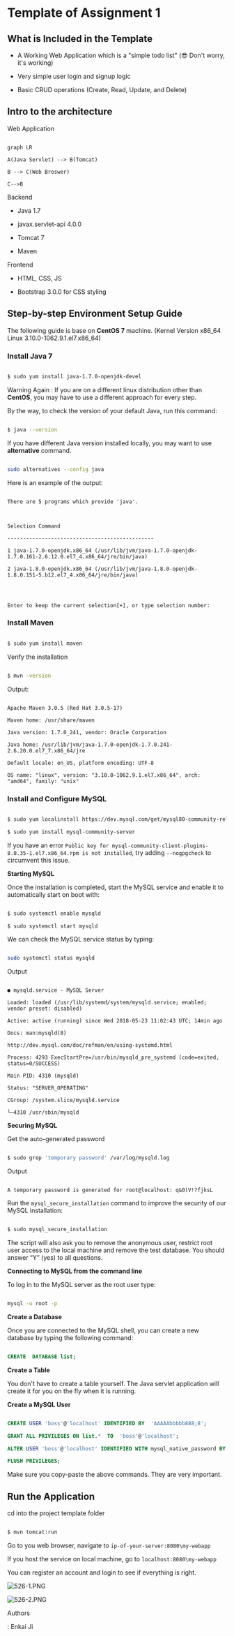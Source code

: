 ﻿
# Template of Assignment 1

## What is Included in the Template

- A Working Web Application which is a "simple todo list" (😎 Don't worry, it's working)

- Very simple user login and signup logic

- Basic CRUD operations (Create, Read, Update, and Delete)

## Intro to the architecture

Web Application

```mermaid

graph LR

A(Java Servlet) --> B(Tomcat)

B --> C(Web Broswer)

C-->B

```

Backend

- Java 1.7

- javax.servlet-api 4.0.0

- Tomcat 7

- Maven

  

Frontend

- HTML, CSS, JS

- Bootstrap 3.0.0 for CSS styling

  

## Step-by-step Environment Setup Guide

  

The following guide is base on **CentOS 7** machine. (Kernel Version x86_64 Linux 3.10.0-1062.9.1.el7.x86_64)

  

### Install Java 7

```bash

$ sudo yum install java-1.7.0-openjdk-devel

```

Warning Again : If you are on a different linux distribution other than **CentOS**, you may have to use a different approach for every step.

  

By the way, to check the version of your default Java, run this command:

```bash

$ java --version

```

If you have different Java version installed locally, you may want to use **alternative** command.

```bash

sudo alternatives --config java

```

Here is an example of the output:

```

There are 5 programs which provide 'java'.

  

Selection Command

-----------------------------------------------

1 java-1.7.0-openjdk.x86_64 (/usr/lib/jvm/java-1.7.0-openjdk-1.7.0.161-2.6.12.0.el7_4.x86_64/jre/bin/java)

2 java-1.8.0-openjdk.x86_64 (/usr/lib/jvm/java-1.8.0-openjdk-1.8.0.151-5.b12.el7_4.x86_64/jre/bin/java)

  
  

Enter to keep the current selection[+], or type selection number:

```

### Install Maven

```bash

$ sudo yum install maven

```

Verify the installation

```bash

$ mvn -version

```

Output:

```

Apache Maven 3.0.5 (Red Hat 3.0.5-17)

Maven home: /usr/share/maven

Java version: 1.7.0_241, vendor: Oracle Corporation

Java home: /usr/lib/jvm/java-1.7.0-openjdk-1.7.0.241-2.6.20.0.el7_7.x86_64/jre

Default locale: en_US, platform encoding: UTF-8

OS name: "linux", version: "3.10.0-1062.9.1.el7.x86_64", arch: "amd64", family: "unix"

```

### Install and Configure MySQL

```bash

$ sudo yum localinstall https://dev.mysql.com/get/mysql80-community-release-el7-1.noarch.rpm

$ sudo yum install mysql-community-server

```

If you have an error `Public key for mysql-community-client-plugins-8.0.35-1.el7.x86_64.rpm is not installed`, try adding `--nogpgcheck` to circumvent this issue.


**Starting MySQL**

  

Once the installation is completed, start the MySQL service and enable it to automatically start on boot with:

```bash

$ sudo systemctl enable mysqld

$ sudo systemctl start mysqld

```

We can check the MySQL service status by typing:

```bash

sudo systemctl status mysqld

```

Output

```

● mysqld.service - MySQL Server

Loaded: loaded (/usr/lib/systemd/system/mysqld.service; enabled; vendor preset: disabled)

Active: active (running) since Wed 2018-05-23 11:02:43 UTC; 14min ago

Docs: man:mysqld(8)

http://dev.mysql.com/doc/refman/en/using-systemd.html

Process: 4293 ExecStartPre=/usr/bin/mysqld_pre_systemd (code=exited, status=0/SUCCESS)

Main PID: 4310 (mysqld)

Status: "SERVER_OPERATING"

CGroup: /system.slice/mysqld.service

└─4310 /usr/sbin/mysqld

```

**Securing MySQL**

  

Get the auto-generated password

```bash

$ sudo grep 'temporary password' /var/log/mysqld.log

```

Output

```

A temporary password is generated for root@localhost: q&0)V!?fjksL

```

Run the `mysql_secure_installation` command to improve the security of our MySQL installation:

```bash

$ sudo mysql_secure_installation

```

The script will also ask you to remove the anonymous user, restrict root user access to the local machine and remove the test database. You should answer “Y” (yes) to all questions.

  

**Connecting to MySQL from the command line**

  

To log in to the MySQL server as the root user type:

```bash

mysql -u root -p

```

**Create a Database**

  

Once you are connected to the MySQL shell, you can create a new database by typing the following command:

```sql

CREATE  DATABASE list;

```

**Create a Table**

  

You don't have to create a table yourself. The Java servlet application will create it for you on the fly when it is running.

  

**Create a MySQL User**

```sql

CREATE USER 'boss'@'localhost' IDENTIFIED BY  'AAAAAbbbbb888;8';

GRANT ALL PRIVILEGES ON list.*  TO  'boss'@'localhost';

ALTER USER 'boss'@'localhost' IDENTIFIED WITH mysql_native_password BY  'AAAAAbbbbb888;8';

FLUSH PRIVILEGES;

```

Make sure you copy-paste the above commands. They are very important.

  

## Run the Application

cd into the project template folder

```bash

$ mvn tomcat:run

```

  

Go to you web browser, navigate to `ip-of-your-server:8080\my-webapp`

If you host the service on local machine, go to `localhost:8080\my-webapp`

  

You can register an account and login to see if everything is right.

  

![526-1.PNG](https://i.loli.net/2020/01/27/A2mKyRjEMCILSWY.png)

![526-2.PNG](https://i.loli.net/2020/01/27/vGA82QHc4dhBqg5.png)

  

Authors

: Enkai Ji
